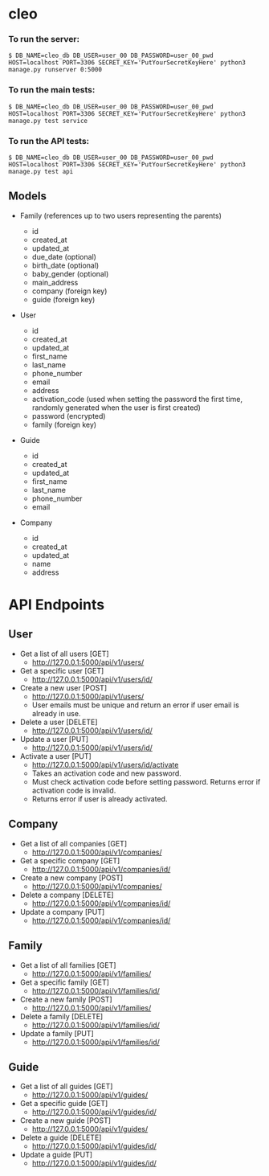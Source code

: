 # cleo


### To run the server:

```$ DB_NAME=cleo_db DB_USER=user_00 DB_PASSWORD=user_00_pwd HOST=localhost PORT=3306 SECRET_KEY='PutYourSecretKeyHere' python3 manage.py runserver 0:5000```

### To run the main tests:

```$ DB_NAME=cleo_db DB_USER=user_00 DB_PASSWORD=user_00_pwd HOST=localhost PORT=3306 SECRET_KEY='PutYourSecretKeyHere' python3 manage.py test service```


### To run the API tests:

```$ DB_NAME=cleo_db DB_USER=user_00 DB_PASSWORD=user_00_pwd HOST=localhost PORT=3306 SECRET_KEY='PutYourSecretKeyHere' python3 manage.py test api```



## Models

- Family (references up to two users representing the parents)
  - id
  - created_at
  - updated_at
  - due_date (optional)
  - birth_date (optional)
  - baby_gender (optional)
  - main_address
  - company (foreign key)
  - guide (foreign key)
    
- User  
  - id
  - created_at
  - updated_at
  - first_name
  - last_name
  - phone_number
  - email
  - address
  - activation_code (used when setting the password the first time, randomly generated when the user is first created)
  - password (encrypted)
  - family (foreign key)  
  
- Guide  
  - id
  - created_at
  - updated_at
  - first_name
  - last_name
  - phone_number
  - email
 
- Company
  - id
  - created_at
  - updated_at
  - name
  - address
  
# API Endpoints

## User
- Get a list of all users [GET]  
  - http://127.0.0.1:5000/api/v1/users/  
- Get a specific user [GET]  
  - http://127.0.0.1:5000/api/v1/users/id/  
- Create a new user [POST]  
  - http://127.0.0.1:5000/api/v1/users/
  - User emails must be unique and return an error if user email is already in use.
- Delete a user [DELETE]
  - http://127.0.0.1:5000/api/v1/users/id/
- Update a user [PUT]  
  - http://127.0.0.1:5000/api/v1/users/id/  
- Activate a user [PUT]  
  - http://127.0.0.1:5000/api/v1/users/id/activate
  - Takes an activation code and new password.
  - Must check activation code before setting password.  Returns error if activation code is invalid.
  - Returns error if user is already activated.

## Company
- Get a list of all companies [GET]  
  - http://127.0.0.1:5000/api/v1/companies/  
- Get a specific company [GET]  
  - http://127.0.0.1:5000/api/v1/companies/id/  
- Create a new company [POST]  
  - http://127.0.0.1:5000/api/v1/companies/
- Delete a company [DELETE]
  - http://127.0.0.1:5000/api/v1/companies/id/
- Update a company [PUT]  
  - http://127.0.0.1:5000/api/v1/companies/id/  

## Family
- Get a list of all families [GET]  
  - http://127.0.0.1:5000/api/v1/families/  
- Get a specific family [GET]  
  - http://127.0.0.1:5000/api/v1/families/id/
- Create a new family [POST]  
  - http://127.0.0.1:5000/api/v1/families/
- Delete a family [DELETE]
  - http://127.0.0.1:5000/api/v1/families/id/
- Update a family [PUT]  
  - http://127.0.0.1:5000/api/v1/families/id/ 

## Guide
- Get a list of all guides [GET]  
  - http://127.0.0.1:5000/api/v1/guides/  
- Get a specific guide [GET]  
  - http://127.0.0.1:5000/api/v1/guides/id/
- Create a new guide [POST]  
  - http://127.0.0.1:5000/api/v1/guides/
- Delete a guide [DELETE]
  - http://127.0.0.1:5000/api/v1/guides/id/
- Update a guide [PUT]  
  - http://127.0.0.1:5000/api/v1/guides/id/ 
